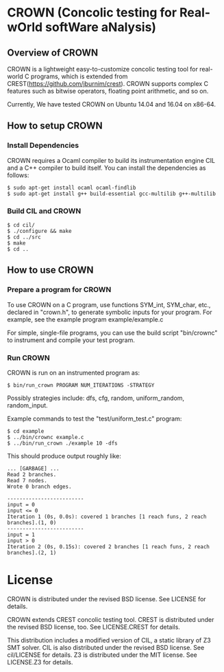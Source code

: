 # CROWN (Concolic testing for Real-wOrld softWare aNalysis)

## Overview of CROWN

CROWN is a lightweight easy-to-customize concolic testing tool for real-world C
programs, which is extended from CREST(https://github.com/jburnim/crest). CROWN
supports complex C features such as bitwise operators, floating point
arithmetic, and so on.

Currently, We have tested CROWN on Ubuntu 14.04 and 16.04 on x86-64. 

## How to setup CROWN

### Install Dependencies

CROWN requires a Ocaml compiler to build its instrumentation engine CIL and a 
C++ compiler to build itself. You can install the dependencies as follows:

```
$ sudo apt-get install ocaml ocaml-findlib
$ sudo apt-get install g++ build-essential gcc-multilib g++-multilib
```

### Build CIL and CROWN

```
$ cd cil/
$ ./configure && make
$ cd ../src
$ make
$ cd ..
```

## How to use CROWN

### Prepare a program for CROWN

To use CROWN on a C program, use functions SYM_int, SYM_char,
etc., declared in "crown.h", to generate symbolic inputs for your
program. For example, see the example program example/example.c

For simple, single-file programs, you can use the build script
"bin/crownc" to instrument and compile your test program.

### Run CROWN 

CROWN is run on an instrumented program as:
```
$ bin/run_crown PROGRAM NUM_ITERATIONS -STRATEGY
```
Possibly strategies include: dfs, cfg, random, uniform_random, random_input.

Example commands to test the "test/uniform_test.c" program:
```
$ cd example
$ ../bin/crownc example.c
$ ../bin/run_crown ./example 10 -dfs
```
This should produce output roughly like:

```
... [GARBAGE] ...
Read 2 branches.
Read 7 nodes.
Wrote 0 branch edges.

-------------------------
input = 0
input <= 0
Iteration 1 (0s, 0.0s): covered 1 branches [1 reach funs, 2 reach branches].(1, 0)
-------------------------
input = 1
input > 0
Iteration 2 (0s, 0.15s): covered 2 branches [1 reach funs, 2 reach branches].(2, 1)
```

License
=====

CROWN is distributed under the revised BSD license. See LICENSE for
details.

CROWN extends CREST concolic testing tool. CREST is distributed under the
revised BSD license, too. See LICENSE.CREST for details.

This distribution includes a modified version of CIL, a static library
of Z3 SMT solver.  CIL is also distributed under the revised BSD
license.  See cil/LICENSE for details. Z3 is distributed under the MIT license.
See LICENSE.Z3 for details.
